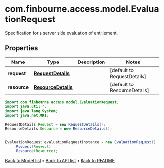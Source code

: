 # com.finbourne.access.model.EvaluationRequest
Specification for a server side evaluation of entitlement.

## Properties

Name | Type | Description | Notes
------------ | ------------- | ------------- | -------------
**request** | [**RequestDetails**](RequestDetails.md) |  | [default to RequestDetails]
**resource** | [**ResourceDetails**](ResourceDetails.md) |  | [default to ResourceDetails]

```java
import com.finbourne.access.model.EvaluationRequest;
import java.util.*;
import java.lang.System;
import java.net.URI;

RequestDetails Request = new RequestDetails();
ResourceDetails Resource = new ResourceDetails();


EvaluationRequest evaluationRequestInstance = new EvaluationRequest()
    .Request(Request)
    .Resource(Resource);
```


[Back to Model list](../README.md#documentation-for-models) &#8226; [Back to API list](../README.md#documentation-for-api-endpoints) &#8226; [Back to README](../README.md)
